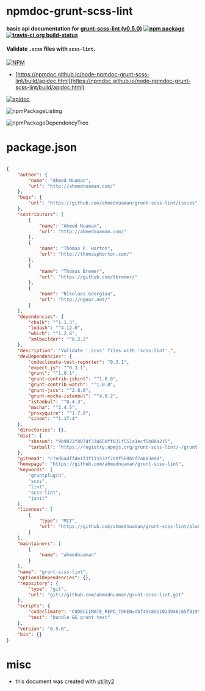 # npmdoc-grunt-scss-lint

#### basic api documentation for  [grunt-scss-lint (v0.5.0)](https://github.com/ahmednuaman/grunt-scss-lint)  [![npm package](https://img.shields.io/npm/v/npmdoc-grunt-scss-lint.svg?style=flat-square)](https://www.npmjs.org/package/npmdoc-grunt-scss-lint) [![travis-ci.org build-status](https://api.travis-ci.org/npmdoc/node-npmdoc-grunt-scss-lint.svg)](https://travis-ci.org/npmdoc/node-npmdoc-grunt-scss-lint)

#### Validate `.scss` files with `scss-lint`.

[![NPM](https://nodei.co/npm/grunt-scss-lint.png?downloads=true&downloadRank=true&stars=true)](https://www.npmjs.com/package/grunt-scss-lint)

- [https://npmdoc.github.io/node-npmdoc-grunt-scss-lint/build/apidoc.html](https://npmdoc.github.io/node-npmdoc-grunt-scss-lint/build/apidoc.html)

[![apidoc](https://npmdoc.github.io/node-npmdoc-grunt-scss-lint/build/screenCapture.buildCi.browser.%252Ftmp%252Fbuild%252Fapidoc.html.png)](https://npmdoc.github.io/node-npmdoc-grunt-scss-lint/build/apidoc.html)

![npmPackageListing](https://npmdoc.github.io/node-npmdoc-grunt-scss-lint/build/screenCapture.npmPackageListing.svg)

![npmPackageDependencyTree](https://npmdoc.github.io/node-npmdoc-grunt-scss-lint/build/screenCapture.npmPackageDependencyTree.svg)



# package.json

```json

{
    "author": {
        "name": "Ahmed Nuaman",
        "url": "http://ahmednuaman.com/"
    },
    "bugs": {
        "url": "https://github.com/ahmednuaman/grunt-scss-lint/issues"
    },
    "contributors": [
        {
            "name": "Ahmed Nuaman",
            "url": "http://ahmednuaman.com/"
        },
        {
            "name": "Thomas P. Horton",
            "url": "http://thomasphorton.com/"
        },
        {
            "name": "Thomas Bremer",
            "url": "https://github.com/tbremer/"
        },
        {
            "name": "Nikolaos Georgiou",
            "url": "http://ngeor.net/"
        }
    ],
    "dependencies": {
        "chalk": "^1.1.3",
        "lodash": "^4.12.0",
        "which": "^1.2.8",
        "xmlbuilder": "^8.2.2"
    },
    "description": "Validate '.scss' files with 'scss-lint'.",
    "devDependencies": {
        "codeclimate-test-reporter": "0.3.1",
        "expect.js": "^0.3.1",
        "grunt": "^1.0.1",
        "grunt-contrib-jshint": "^1.0.0",
        "grunt-contrib-watch": "^1.0.0",
        "grunt-jscs": "^2.8.0",
        "grunt-mocha-istanbul": "^4.0.2",
        "istanbul": "^0.4.3",
        "mocha": "^2.4.5",
        "proxyquire": "^1.7.9",
        "sinon": "^1.17.4"
    },
    "directories": {},
    "dist": {
        "shasum": "9b9823f8074f334650ff831f551a1ecf5b08a215",
        "tarball": "https://registry.npmjs.org/grunt-scss-lint/-/grunt-scss-lint-0.5.0.tgz"
    },
    "gitHead": "c7ed6adff4e1f3f115532f7d9f560b5f7a803e0d",
    "homepage": "https://github.com/ahmednuaman/grunt-scss-lint",
    "keywords": [
        "gruntplugin",
        "scss",
        "lint",
        "scss-lint",
        "junit"
    ],
    "licenses": [
        {
            "type": "MIT",
            "url": "https://github.com/ahmednuaman/grunt-scss-lint/blob/master/LICENSE-MIT"
        }
    ],
    "maintainers": [
        {
            "name": "ahmednuaman"
        }
    ],
    "name": "grunt-scss-lint",
    "optionalDependencies": {},
    "repository": {
        "type": "git",
        "url": "git://github.com/ahmednuaman/grunt-scss-lint.git"
    },
    "scripts": {
        "codeclimate": "CODECLIMATE_REPO_TOKEN=dbf49c8de102d946c65f8195714e9d58591833be9975cd897bae0f0908c05235 codeclimate < coverage/lcov.info",
        "test": "bundle && grunt test"
    },
    "version": "0.5.0",
    "bin": {}
}
```



# misc
- this document was created with [utility2](https://github.com/kaizhu256/node-utility2)
